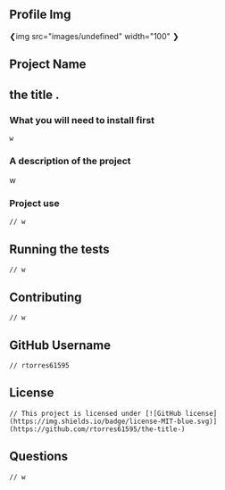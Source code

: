 
  ## Profile Img
  ❮img src="images/undefined" width="100" ❯
  ## Project Name
  ## the title .
  ### What you will need to install first
  ```
  w
  ```
  ### A description of the project
  w
  ### Project use
  ```
  // w
  ```
  ## Running the tests
  ```
  // w
  ```
  ## Contributing
  ```
  // w
  ```
  ## GitHub Username
 
  ```
  // rtorres61595
  ```
  ## License
  ```
  // This project is licensed under [![GitHub license](https://img.shields.io/badge/license-MIT-blue.svg)](https://github.com/rtorres61595/the-title-)
  ```
  ## Questions
  ```
  // w
  ```
  